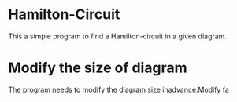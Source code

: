 # Hamilton-Circuit
This a simple program to find a Hamilton-circuit in a given diagram.

# Modify the  size of diagram
The program needs to modify the diagram size inadvance.Modify fa
